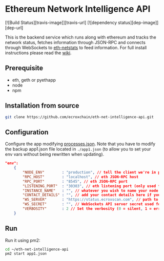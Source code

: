 Ethereum Network Intelligence API
============
[![Build Status][travis-image]][travis-url] [![dependency status][dep-image]][dep-url]

This is the backend service which runs along with ethereum and tracks the network status, fetches information through JSON-RPC and connects through WebSockets to [eth-netstats](https://github.com/cubedro/eth-netstats) to feed information. For full install instructions please read the [wiki](https://github.com/ethereum/wiki/wiki/Network-Status).


## Prerequisite
* eth, geth or pyethapp
* node
* npm


## Installation from source 
```bash
git clone https://github.com/ecroxchain/eth-net-intelligence-api.git
```

## Configuration
Configure the app modifying [processes.json](/eth-net-intelligence-api/blob/master/app1.json). Note that you have to modify the backup app1.json file located in `./app1.json` (to allow you to set your env vars without being rewritten when updating).

```json
"env":
	{
		"NODE_ENV"        : "production", // tell the client we're in production environment
		"RPC_HOST"        : "localhost", // eth JSON-RPC host
		"RPC_PORT"        : "8545", // eth JSON-RPC port
		"LISTENING_PORT"  : "30303", // eth listening port (only used for display)
		"INSTANCE_NAME"   : "", // whatever you wish to name your node
		"CONTACT_DETAILS" : "", // add your contact details here if you wish (email/skype)
		"WS_SERVER"       : "https://status.ecroxscan.com", // path to eth-netstats WebSockets api server
		"WS_SECRET"       : "", // WebSockets API server secret used for login. You need to ask the owner of the chain.
		"VERBOSITY"       : 2 // Set the verbosity (0 = silent, 1 = error, warn, 2 = error, warn, info, success, 3 = all logs)
	}
```
## Run
Run it using pm2:

```bash
cd ~/eth-net-intelligence-api
pm2 start app1.json
```

